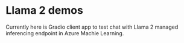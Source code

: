 # Llama 2 demos
Currently here is Gradio client app to test chat with Llama 2 managed inferencing endpoint in Azure Machie Learning.